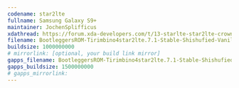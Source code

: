 ```yaml
---
codename: star2lte
fullname: Samsung Galaxy S9+
maintainer: JochenSplifficus
xdathread: https://forum.xda-developers.com/t/13-starlte-star2lte-crownlte-bootleggers-rom-7-1-shishufied-vanilla-gapps.4576077/
filename: BootleggersROM-Tirimbino4star2lte.7.1-Stable-Shishufied-Vanilla-20230414-234013.zip
buildsize: 1000000000
# mirrorlink: [optional, your build link mirror]
gapps_filename: BootleggersROM-Tirimbino4star2lte.7.1-Stable-Shishufied-GApps-20230415-122221.zip
gapps_buildsize: 1500000000
# gapps_mirrorlink:
---
```

